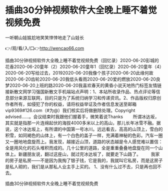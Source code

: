 # 插曲30分钟视频软件大全晚上睡不着觉视频免费
一听朝山娃尴尬地笑笑悻悻地走了山娃长

👉/观/看/入/口👉http://wencao66.com

插曲30分钟视频软件大全晚上睡不着觉视频免费（回忆录）2020-06-20彭城的花香2020-06-20童年（2）2020-06-20童年1（回忆录）2020-06-20童年（4）2020-06-20写给过去，20192020-06-20我像个孩子2020-06-20此缘何故2020-06-20齿轮2020-06-20我低头看雨2020-06-20爱的燃放2020-06-20良梦2020-06-20上班的路2020-06-20我喜欢春天的黄昏小说天地热门标签友情链接新散文网学习强国新散文手机端站点声明：1、本站所收录作品、热点评论等信息部分来源互联网，目的只是为了系统归纳学习和传递资讯。2、作品版权归原创作者所有，如侵犯了你的权益，请将权益举证及作者信息发送至邮箱vip9369#126.com（#为@）我们核实后将做删除处理。Copyright
advised……。会议结束时我跟他们握着手，微笑着说Thanks
　　所谓冰达坂，其实就是指那一片连绵起伏的海拔4000多米以上的高山，那儿长年冰雪不融。据说，这个冰达坂上，有所谓的中国第一号冰川。远远看去，高高的山顶上，雪白的积雪，如同褐色的山体上，有一个白色的盖子一样，充满着神秘的色彩。汽车一圈又一圈地地盘旋而上。我发现，越接近山顶，道路的状态越是令人感觉难以置信：全是用风化的石头堆积而成的。几十公里的道路，全是重重叠叠地盘旋在同一个山体上。新疆朋友说，翻过这座山，就过完冰达坂了，就要走下山路了。
　　我家的房子是私房——不是因为我掏了银子钱，它是我的，我就叫它私房，而是这房子是私人砌的，我们是从那私人业主手上买的。
	1、没有什么过不去，只是再也回不去。

插曲30分钟视频软件大全晚上睡不着觉视频免费
